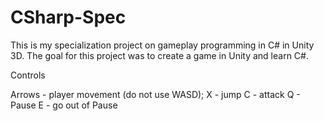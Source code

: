 # CSharp-Spec
This is my specialization project on gameplay programming in C# in Unity 3D.
The goal for this project was to create a game in Unity and learn C#. 


Controls

Arrows - player movement (do not use WASD);
X - jump
C - attack
Q - Pause
E - go out of Pause
